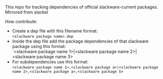 This repo for tracking dependencies of official slackware-current packages. Mirrored from slackel

How contribute:
* Create a dep file with this filename format:<br>`<slackware package name>.dep`
* Inside the dep file add the package dependencies of that slackware package using this format:<br>`<slackware package name 1>|<slackware package name 2>|<slackware package name 3>
* For subdependencies use this format: <br>`<slackware package name 1>,<slackware package a>|<slackware package name 2>,<slackware package a>,<slackware package b>`
